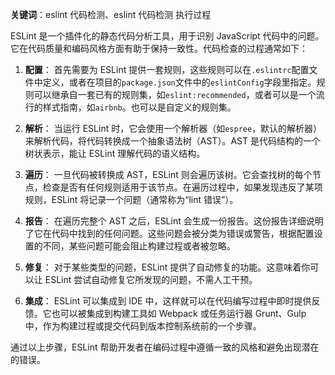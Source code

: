 **关键词**：eslint 代码检测、eslint 代码检测 执行过程

ESLint 是一个插件化的静态代码分析工具，用于识别 JavaScript 代码中的问题。它在代码质量和编码风格方面有助于保持一致性。代码检查的过程通常如下：

1. **配置**：
   首先需要为 ESLint 提供一套规则，这些规则可以在`.eslintrc`配置文件中定义，或者在项目的`package.json`文件中的`eslintConfig`字段里指定。规则可以继承自一套已有的规则集，如`eslint:recommended`，或者可以是一个流行的样式指南，如`airbnb`。也可以是自定义的规则集。

2. **解析**：
   当运行 ESLint 时，它会使用一个解析器（如`espree`，默认的解析器）来解析代码，将代码转换成一个抽象语法树（AST）。AST 是代码结构的一个树状表示，能让 ESLint 理解代码的语义结构。

3. **遍历**：
   一旦代码被转换成 AST，ESLint 则会遍历该树。它会查找树的每个节点，检查是否有任何规则适用于该节点。在遍历过程中，如果发现违反了某项规则，ESLint 将记录一个问题（通常称为“lint 错误”）。

4. **报告**：
   在遍历完整个 AST 之后，ESLint 会生成一份报告。这份报告详细说明了它在代码中找到的任何问题。这些问题会被分类为错误或警告，根据配置设置的不同，某些问题可能会阻止构建过程或者被忽略。

5. **修复**：
   对于某些类型的问题，ESLint 提供了自动修复的功能。这意味着你可以让 ESLint 尝试自动修复它所发现的问题，不需人工干预。

6. **集成**：
   ESLint 可以集成到 IDE 中，这样就可以在代码编写过程中即时提供反馈。它也可以被集成到构建工具如 Webpack 或任务运行器 Grunt、Gulp 中，作为构建过程或提交代码到版本控制系统前的一个步骤。

通过以上步骤，ESLint 帮助开发者在编码过程中遵循一致的风格和避免出现潜在的错误。
